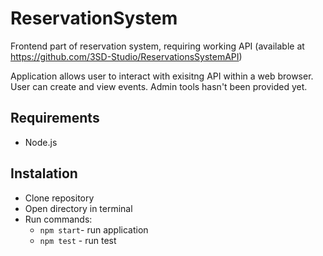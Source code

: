 # ReservationSystem
Frontend part of reservation system, requiring working API (available at https://github.com/3SD-Studio/ReservationsSystemAPI) 

Application allows user to interact with exisitng API within a web browser. User can create and view events. Admin tools hasn't been provided yet. 

## Requirements 
- Node.js

## Instalation 
- Clone repository
- Open directory in terminal
- Run commands:
  - `npm start`- run application
  - `npm test` - run test
